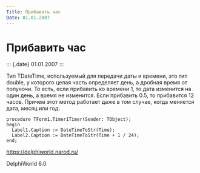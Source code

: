 ```yaml
---
Title: Прибавить час
Date: 01.01.2007
---
```



Прибавить час
=============

::: {.date}
01.01.2007
:::

Тип TDateTime, используемый для передачи даты и времени, это тип double,
у которого целая часть определяет день, а дробная время от полуночи. То
есть, если прибавить ко времени 1, то дата изменится на один день, а
время не изменится. Если прибавить 0.5, то прибавится 12 часов. Причем
этот метод работает даже в том случае, когда меняется дата, месяц или
год.

    procedure TForm1.Timer1Timer(Sender: TObject);
    begin
      Label1.Caption := DateTimeToStr(Time);
      Label2.Caption := DateTimeToStr(Time + 1 / 24);
    end;

<https://delphiworld.narod.ru/>

DelphiWorld 6.0

 

